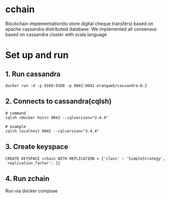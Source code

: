 # cchain

Blockchain implementation(to store digital cheque transfers) based on apache cassandra distributed database. We implemented all consensus 
based on cassandra cluster with scala language

# Set up and run

## 1. Run cassandra 

```
docker run -d -p 9160:9160 -p 9042:9042 erangaeb/cassandra:0.2
```

## 2. Connects to cassandra(cqlsh) 

```
# command
cqlsh <docker host> 9042 --cqlversion="3.4.4"

# example
cqlsh localhost 9042 --cqlversion="3.4.4"
```

## 3. Create keyspace

```
CREATE KEYSPACE cchain WITH REPLICATION = {'class' : 'SimpleStrategy', 'replication_factor': 1}
```

## 4. Run zchain

Run via docker compose

